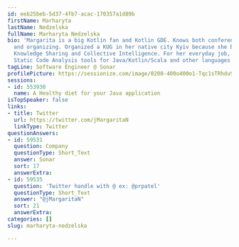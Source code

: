 ```yaml
---
id: eeb25beb-5d37-4fb7-acac-170357a1d89b
firstName: Marharyta
lastName: Nedzelska
fullName: Marharyta Nedzelska
bio: 'Margarita is a big Kotlin fan and Kotlin GDE. Knows both conference sides: speaking
  and organizing. Organized a KUG in her native city Kyiv because she believes in
  Knowledge Sharing and Collective Intelligence. For her everyday job, she''s building
  Static Code Analysis tools for Java/Kotlin/Scala and other languages.'
tagLine: Software Engineer @ Sonar
profilePicture: https://sessionize.com/image/0200-400o400o1-Tqc1sTRhdu99p4112d152A.jpeg
sessions:
- id: 553930
  name: A Healthy diet for your Java application
isTopSpeaker: false
links:
- title: Twitter
  url: https://twitter.com/jMargaritaN
  linkType: Twitter
questionAnswers:
- id: 59531
  question: Company
  questionType: Short_Text
  answer: Sonar
  sort: 17
  answerExtra: 
- id: 59535
  question: 'Twitter handle with @ ex: @prpatel'
  questionType: Short_Text
  answer: "@jMargaritaN"
  sort: 21
  answerExtra: 
categories: []
slug: marharyta-nedzelska

---
```


